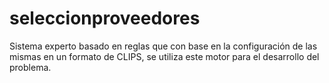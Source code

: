 # seleccionproveedores
Sistema experto basado en reglas que con base en la configuración de las mismas en un formato de CLIPS, se utiliza este motor para el desarrollo del problema.
